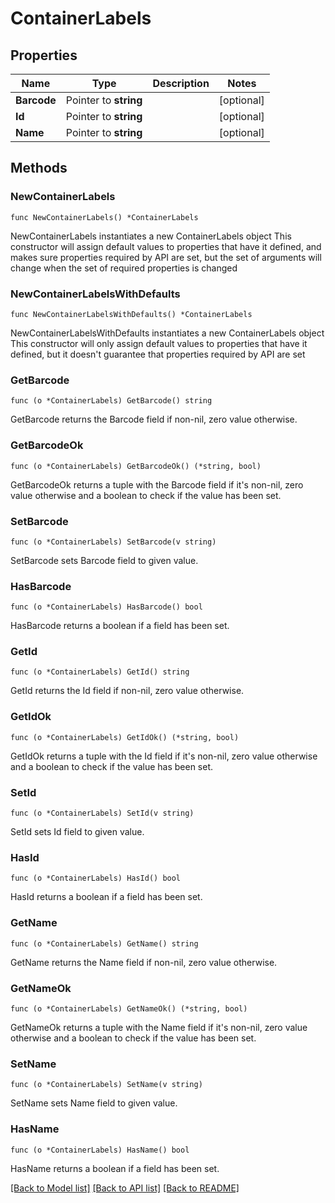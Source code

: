 # ContainerLabels

## Properties

Name | Type | Description | Notes
------------ | ------------- | ------------- | -------------
**Barcode** | Pointer to **string** |  | [optional] 
**Id** | Pointer to **string** |  | [optional] 
**Name** | Pointer to **string** |  | [optional] 

## Methods

### NewContainerLabels

`func NewContainerLabels() *ContainerLabels`

NewContainerLabels instantiates a new ContainerLabels object
This constructor will assign default values to properties that have it defined,
and makes sure properties required by API are set, but the set of arguments
will change when the set of required properties is changed

### NewContainerLabelsWithDefaults

`func NewContainerLabelsWithDefaults() *ContainerLabels`

NewContainerLabelsWithDefaults instantiates a new ContainerLabels object
This constructor will only assign default values to properties that have it defined,
but it doesn't guarantee that properties required by API are set

### GetBarcode

`func (o *ContainerLabels) GetBarcode() string`

GetBarcode returns the Barcode field if non-nil, zero value otherwise.

### GetBarcodeOk

`func (o *ContainerLabels) GetBarcodeOk() (*string, bool)`

GetBarcodeOk returns a tuple with the Barcode field if it's non-nil, zero value otherwise
and a boolean to check if the value has been set.

### SetBarcode

`func (o *ContainerLabels) SetBarcode(v string)`

SetBarcode sets Barcode field to given value.

### HasBarcode

`func (o *ContainerLabels) HasBarcode() bool`

HasBarcode returns a boolean if a field has been set.

### GetId

`func (o *ContainerLabels) GetId() string`

GetId returns the Id field if non-nil, zero value otherwise.

### GetIdOk

`func (o *ContainerLabels) GetIdOk() (*string, bool)`

GetIdOk returns a tuple with the Id field if it's non-nil, zero value otherwise
and a boolean to check if the value has been set.

### SetId

`func (o *ContainerLabels) SetId(v string)`

SetId sets Id field to given value.

### HasId

`func (o *ContainerLabels) HasId() bool`

HasId returns a boolean if a field has been set.

### GetName

`func (o *ContainerLabels) GetName() string`

GetName returns the Name field if non-nil, zero value otherwise.

### GetNameOk

`func (o *ContainerLabels) GetNameOk() (*string, bool)`

GetNameOk returns a tuple with the Name field if it's non-nil, zero value otherwise
and a boolean to check if the value has been set.

### SetName

`func (o *ContainerLabels) SetName(v string)`

SetName sets Name field to given value.

### HasName

`func (o *ContainerLabels) HasName() bool`

HasName returns a boolean if a field has been set.


[[Back to Model list]](../README.md#documentation-for-models) [[Back to API list]](../README.md#documentation-for-api-endpoints) [[Back to README]](../README.md)


